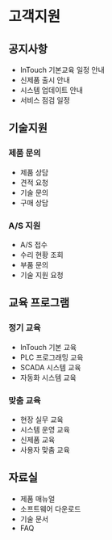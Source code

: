 # 고객지원

## 공지사항
- InTouch 기본교육 일정 안내
- 신제품 출시 안내
- 시스템 업데이트 안내
- 서비스 점검 일정

## 기술지원
### 제품 문의
- 제품 상담
- 견적 요청
- 기술 문의
- 구매 상담

### A/S 지원
- A/S 접수
- 수리 현황 조회
- 부품 문의
- 기술 지원 요청

## 교육 프로그램
### 정기 교육
- InTouch 기본 교육
- PLC 프로그래밍 교육
- SCADA 시스템 교육
- 자동화 시스템 교육

### 맞춤 교육
- 현장 실무 교육
- 시스템 운영 교육
- 신제품 교육
- 사용자 맞춤 교육

## 자료실
- 제품 매뉴얼
- 소프트웨어 다운로드
- 기술 문서
- FAQ 